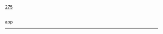 [275](https://github.com/guilhermeprokisch/guilherme/issues/275) 
###### 

app



-------------------------------------------------------------------------------

